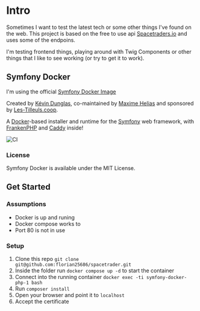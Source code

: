 # Intro
Sometimes I want to test the latest tech or some other things I've found on the web.
This project is based on the free to use api [Spacetraders.io](spacetraders.io) and uses some of the endpoins.

I'm testing frontend things, playing around with Twig Components or other things that I like to see working (or try to get it to work).

## Symfony Docker
I'm using the official  [Symfony Docker Image](https://github.com/dunglas/symfony-docker)

Created by [Kévin Dunglas](https://dunglas.dev), co-maintained by [Maxime Helias](https://twitter.com/maxhelias) and sponsored by [Les-Tilleuls.coop](https://les-tilleuls.coop).

A [Docker](https://www.docker.com/)-based installer and runtime for the [Symfony](https://symfony.com) web framework,
with [FrankenPHP](https://frankenphp.dev) and [Caddy](https://caddyserver.com/) inside!

![CI](https://github.com/dunglas/symfony-docker/workflows/CI/badge.svg)

### License

Symfony Docker is available under the MIT License.

## Get Started
### Assumptions
* Docker is up and runing
* Docker compose works to
* Port 80 is not in use

### Setup
1. Clone this repo `git clone git@github.com:florian25686/spacetrader.git`
2. Inside the folder run `docker compose up -d` to start the container
3. Connect into the running container `docker exec -ti symfony-docker-php-1 bash`
4. Run `composer install`
5. Open your browser and point it to `localhost`
6. Accept the certificate
